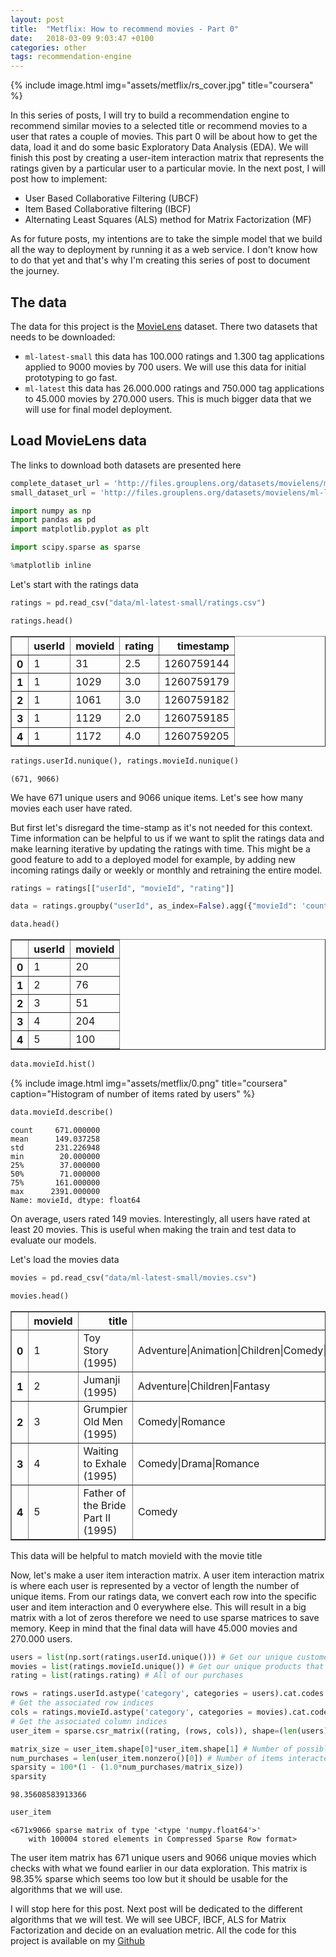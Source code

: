 ```yaml
---
layout: post
title:  "Metflix: How to recommend movies - Part 0"
date:   2018-03-09 9:03:47 +0100
categories: other
tags: recommendation-engine
---
```


{% include image.html
            img="assets/metflix/rs_cover.jpg"
            title="coursera"
            %}

In this series of posts, I will try to build a recommendation engine to recommend similar movies to a selected title or recommend movies to a user that rates a couple of movies. This part 0 will be about how to get the data, load it and do some basic Exploratory Data Analysis (EDA). We will finish this post by creating a user-item interaction matrix that represents the ratings given by a particular user to a particular movie. In the next post, I will post how to implement:
- User Based Collaborative Filtering (UBCF)
- Item Based Collaborative filtering (IBCF)
- Alternating Least Squares (ALS) method for Matrix Factorization (MF)

As for future posts, my intentions are to take the simple model that we build all the way to deployment by running it as a web service. I don't know how to do that yet and that's why I'm creating this series of post to document the journey.

## The data

The data for this project is the [MovieLens](https://grouplens.org/datasets/movielens/) dataset. There two datasets that needs to be downloaded:
- `ml-latest-small` this data has 100.000 ratings and 1.300 tag applications applied to 9000 movies by 700 users. We will use this data for initial prototyping to go fast.
- `ml-latest` this data has 26.000.000 ratings and 750.000 tag applications to 45.000 movies by 270.000 users. This is much bigger data that we will use for final model deployment.

## Load MovieLens data
The links to download both datasets are presented here

```python
complete_dataset_url = 'http://files.grouplens.org/datasets/movielens/ml-latest.zip'
small_dataset_url = 'http://files.grouplens.org/datasets/movielens/ml-latest-small.zip'
```


```python
import numpy as np
import pandas as pd
import matplotlib.pyplot as plt

import scipy.sparse as sparse

%matplotlib inline
```

Let's start with the ratings data


```python
ratings = pd.read_csv("data/ml-latest-small/ratings.csv")
```


```python
ratings.head()
```




<div>
<table border="1" class="dataframe">
  <thead>
    <tr style="text-align: right;">
      <th></th>
      <th>userId</th>
      <th>movieId</th>
      <th>rating</th>
      <th>timestamp</th>
    </tr>
  </thead>
  <tbody>
    <tr>
      <th>0</th>
      <td>1</td>
      <td>31</td>
      <td>2.5</td>
      <td>1260759144</td>
    </tr>
    <tr>
      <th>1</th>
      <td>1</td>
      <td>1029</td>
      <td>3.0</td>
      <td>1260759179</td>
    </tr>
    <tr>
      <th>2</th>
      <td>1</td>
      <td>1061</td>
      <td>3.0</td>
      <td>1260759182</td>
    </tr>
    <tr>
      <th>3</th>
      <td>1</td>
      <td>1129</td>
      <td>2.0</td>
      <td>1260759185</td>
    </tr>
    <tr>
      <th>4</th>
      <td>1</td>
      <td>1172</td>
      <td>4.0</td>
      <td>1260759205</td>
    </tr>
  </tbody>
</table>
</div>




```python
ratings.userId.nunique(), ratings.movieId.nunique()
```




    (671, 9066)



We have 671 unique users and 9066 unique items. Let's see how many movies each user have rated.

But first let's disregard the time-stamp as it's not needed for this context. Time information can be helpful to us if we want to split the ratings data and make learning iterative by updating the ratings with time. This might be a good feature to add to a deployed model for example, by adding new incoming ratings daily or weekly or monthly and retraining the entire model.


```python
ratings = ratings[["userId", "movieId", "rating"]]
```


```python
data = ratings.groupby("userId", as_index=False).agg({"movieId": 'count'})
```


```python
data.head()
```




<div>
<table border="1" class="dataframe">
  <thead>
    <tr style="text-align: right;">
      <th></th>
      <th>userId</th>
      <th>movieId</th>
    </tr>
  </thead>
  <tbody>
    <tr>
      <th>0</th>
      <td>1</td>
      <td>20</td>
    </tr>
    <tr>
      <th>1</th>
      <td>2</td>
      <td>76</td>
    </tr>
    <tr>
      <th>2</th>
      <td>3</td>
      <td>51</td>
    </tr>
    <tr>
      <th>3</th>
      <td>4</td>
      <td>204</td>
    </tr>
    <tr>
      <th>4</th>
      <td>5</td>
      <td>100</td>
    </tr>
  </tbody>
</table>
</div>




```python
data.movieId.hist()
```




{% include image.html
            img="assets/metflix/0.png"
            title="coursera"
            caption="Histogram of number of items rated by users"
            %}



```python
data.movieId.describe()
```




    count     671.000000
    mean      149.037258
    std       231.226948
    min        20.000000
    25%        37.000000
    50%        71.000000
    75%       161.000000
    max      2391.000000
    Name: movieId, dtype: float64



On average, users rated 149 movies. Interestingly, all users have rated at least 20 movies. This is useful when making the train and test data to evaluate our models.

Let's load the movies data


```python
movies = pd.read_csv("data/ml-latest-small/movies.csv")
```


```python
movies.head()
```




<div>
<table border="1" class="dataframe">
  <thead>
    <tr style="text-align: right;">
      <th></th>
      <th>movieId</th>
      <th>title</th>
      <th>genres</th>
    </tr>
  </thead>
  <tbody>
    <tr>
      <th>0</th>
      <td>1</td>
      <td>Toy Story (1995)</td>
      <td>Adventure|Animation|Children|Comedy|Fantasy</td>
    </tr>
    <tr>
      <th>1</th>
      <td>2</td>
      <td>Jumanji (1995)</td>
      <td>Adventure|Children|Fantasy</td>
    </tr>
    <tr>
      <th>2</th>
      <td>3</td>
      <td>Grumpier Old Men (1995)</td>
      <td>Comedy|Romance</td>
    </tr>
    <tr>
      <th>3</th>
      <td>4</td>
      <td>Waiting to Exhale (1995)</td>
      <td>Comedy|Drama|Romance</td>
    </tr>
    <tr>
      <th>4</th>
      <td>5</td>
      <td>Father of the Bride Part II (1995)</td>
      <td>Comedy</td>
    </tr>
  </tbody>
</table>
</div>



This data will be helpful to match movieId with the movie title

Now, let's make a user item interaction matrix. A user item interaction matrix is where each user is represented by a vector of length the number of unique items. From our ratings data, we convert each row into the specific user and item interaction and 0 everywhere else. This will result in a big matrix with a lot of zeros therefore we need to use sparse matrices to save memory. Keep in mind that the final data will have 45.000 movies and 270.000 users.


```python
users = list(np.sort(ratings.userId.unique())) # Get our unique customers
movies = list(ratings.movieId.unique()) # Get our unique products that were purchased
rating = list(ratings.rating) # All of our purchases

rows = ratings.userId.astype('category', categories = users).cat.codes
# Get the associated row indices
cols = ratings.movieId.astype('category', categories = movies).cat.codes
# Get the associated column indices
user_item = sparse.csr_matrix((rating, (rows, cols)), shape=(len(users), len(movies)))
```


```python
matrix_size = user_item.shape[0]*user_item.shape[1] # Number of possible interactions in the matrix
num_purchases = len(user_item.nonzero()[0]) # Number of items interacted with
sparsity = 100*(1 - (1.0*num_purchases/matrix_size))
sparsity
```




    98.35608583913366




```python
user_item
```




    <671x9066 sparse matrix of type '<type 'numpy.float64'>'
    	with 100004 stored elements in Compressed Sparse Row format>



The user item matrix has 671 unique users and 9066 unique movies which checks with what we found earlier in our data exploration. This matrix is 98.35% sparse which seems too low but it should be usable for the algorithms that we will use.

I will stop here for this post. Next post will be dedicated to the different algorithms that we will test. We will see UBCF, IBCF, ALS for Matrix Factorization and decide on an evaluation metric. All the code for this project is available on my [Github](https://github.com/maviator/metflix)
